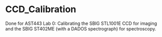 # CCD_Calibration
Done for AST443 Lab 0: Calibrating the SBIG STL1001E CCD for imaging and the SBIG ST402ME (with a DADOS spectrograph) for spectroscopy.
